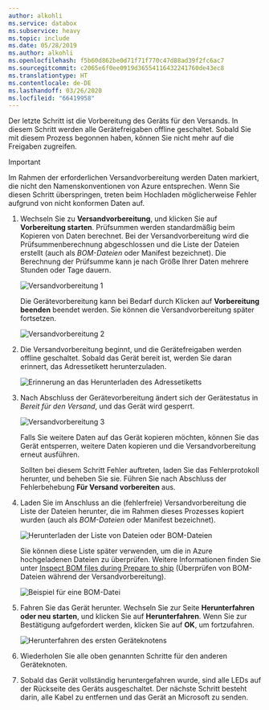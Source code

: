 ```yaml
---
author: alkohli
ms.service: databox
ms.subservice: heavy
ms.topic: include
ms.date: 05/28/2019
ms.author: alkohli
ms.openlocfilehash: f5b60d862be0d71f71f770c47d88ad39f2fc6ac7
ms.sourcegitcommit: c2065e6f0ee0919d36554116432241760de43ec8
ms.translationtype: HT
ms.contentlocale: de-DE
ms.lasthandoff: 03/26/2020
ms.locfileid: "66419958"
---
```

Der letzte Schritt ist die Vorbereitung des Geräts für den Versands. In diesem Schritt werden alle Gerätefreigaben offline geschaltet. Sobald Sie mit diesem Prozess begonnen haben, können Sie nicht mehr auf die Freigaben zugreifen.

> [!IMPORTANT]
> Im Rahmen der erforderlichen Versandvorbereitung werden Daten markiert, die nicht den Namenskonventionen von Azure entsprechen. Wenn Sie diesen Schritt überspringen, treten beim Hochladen möglicherweise Fehler aufgrund von nicht konformen Daten auf.

1. Wechseln Sie zu **Versandvorbereitung**, und klicken Sie auf **Vorbereitung starten**. Prüfsummen werden standardmäßig beim Kopieren von Daten berechnet. Bei der Versandvorbereitung wird die Prüfsummenberechnung abgeschlossen und die Liste der Dateien erstellt (auch als *BOM-Dateien* oder Manifest bezeichnet). Die Berechnung der Prüfsumme kann je nach Größe Ihrer Daten mehrere Stunden oder Tage dauern.
   
    ![Versandvorbereitung 1](media/data-box-heavy-prepare-to-ship/prepare-to-ship1.png)

    Die Gerätevorbereitung kann bei Bedarf durch Klicken auf **Vorbereitung beenden** beendet werden. Sie können die Versandvorbereitung später fortsetzen.
        
    ![Versandvorbereitung 2](media/data-box-heavy-prepare-to-ship/prepare-to-ship2.png)
    
2. Die Versandvorbereitung beginnt, und die Gerätefreigaben werden offline geschaltet. Sobald das Gerät bereit ist, werden Sie daran erinnert, das Adressetikett herunterzuladen.

    ![Erinnerung an das Herunterladen des Adressetiketts](media/data-box-heavy-prepare-to-ship/download-shipping-label-reminder.png)

3. Nach Abschluss der Gerätevorbereitung ändert sich der Gerätestatus in *Bereit für den Versand*, und das Gerät wird gesperrt.
        
    ![Versandvorbereitung 3](media/data-box-heavy-prepare-to-ship/prepare-to-ship3.png)

    Falls Sie weitere Daten auf das Gerät kopieren möchten, können Sie das Gerät entsperren, weitere Daten kopieren und die Versandvorbereitung erneut ausführen.

    Sollten bei diesem Schritt Fehler auftreten, laden Sie das Fehlerprotokoll herunter, und beheben Sie sie. Führen Sie nach Abschluss der Fehlerbehebung **Für Versand vorbereiten** aus.

4. Laden Sie im Anschluss an die (fehlerfreie) Versandvorbereitung die Liste der Dateien herunter, die im Rahmen dieses Prozesses kopiert wurden (auch als *BOM-Dateien* oder Manifest bezeichnet). 

    ![Herunterladen der Liste von Dateien oder BOM-Dateien](media/data-box-heavy-prepare-to-ship/download-list-of-files.png)

   Sie können diese Liste später verwenden, um die in Azure hochgeladenen Dateien zu überprüfen. Weitere Informationen finden Sie unter [Inspect BOM files during Prepare to ship](../articles/databox/data-box-logs.md#inspect-bom-during-prepare-to-ship) (Überprüfen von BOM-Dateien während der Versandvorbereitung).
        
    ![Beispiel für eine BOM-Datei](media/data-box-heavy-prepare-to-ship/sample-bom-file.png)

5. Fahren Sie das Gerät herunter. Wechseln Sie zur Seite **Herunterfahren oder neu starten**, und klicken Sie auf **Herunterfahren**. Wenn Sie zur Bestätigung aufgefordert werden, klicken Sie auf **OK**, um fortzufahren.

    ![Herunterfahren des ersten Geräteknotens](media/data-box-heavy-prepare-to-ship/shut-down-device-node.png)

6. Wiederholen Sie alle oben genannten Schritte für den anderen Geräteknoten.
7. Sobald das Gerät vollständig heruntergefahren wurde, sind alle LEDs auf der Rückseite des Geräts ausgeschaltet. Der nächste Schritt besteht darin, alle Kabel zu entfernen und das Gerät an Microsoft zu senden.
